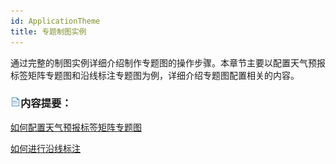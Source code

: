 ```yaml
---
id: ApplicationTheme
title: 专题制图实例
---
```

通过完整的制图实例详细介绍制作专题图的操作步骤。本章节主要以配置天气预报标签矩阵专题图和沿线标注专题图为例，详细介绍专题图配置相关的内容。

### ![](../../img/read.gif)内容提要：

 [如何配置天气预报标签矩阵专题图](Mapping)

[如何进行沿线标注](../../Mapping/LabelMap/AloneLineLabel)

